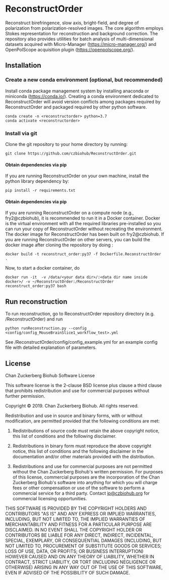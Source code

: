 # ReconstructOrder
Reconstruct birefringence, slow axis, bright-field, and degree of polarization from polarization-resolved images. The core algorithm employs Stokes representation for reconstruction and background correction. The repository also provides utilities for batch analysis of multi-dimensional datasets acquired with Micro-Manager (https://micro-manager.org/) and OpenPolScope acquisition plugin (https://openpolscope.org/).

## Installation

### Create a new conda environment (optional, but recommended)
Install conda package management system by installing anaconda or miniconda (https://conda.io/). 
Creating a conda environment dedicated to ReconstructOrder will avoid version conflicts among packages required by ReconstructOrder and packaged required by other python software.

```buildoutcfg
conda create -n <reconstructorder> python=3.7
conda activate <reconstructorder>
```

### Install via git  

Clone the git repository to your home directory by running:

```buildoutcfg
git clone https://github.com/czbiohub/ReconstructOrder.git
```
 
#### Obtain dependencies via pip
If you are running ReconstructOrder on your own machine, install the python library dependency by:

```buildoutcfg
pip install -r requirements.txt
```

#### Obtain dependencies via pip

If you are running ReconstructOrder on a compute node (e.g., fry2@czbiohub), it is recommended to run it in 
a Docker container. 
Docker is the virtual environment with all the required libraries pre-installed so you can run your copy of 
ReconstructOrder without recreating the environment.
The docker image for ReconstructOrder has been built on fry2@czbiohub. 
If you are running ReconstructOrder on other servers, you can build the docker image after cloning the repository 
by doing :    

```buildoutcfg
docker build -t reconstruct_order:py37 -f Dockerfile.ReconstructOrder .
```

Now, to start a docker container, do 
```buildoutcfg
docker run -it  -v /data/<your data dir>/:<data dir name inside docker>/ -v ~/ReconstructOrder:/ReconstructOrder reconstruct_order:py37 bash
```
## Run reconstruction
To run reconstruction, go to ReconstructOrder repository directory (e.g. /ReconstructOrder) and run

```buildoutcfg
python runReconstruction.py --config <config/config_MouseBrainSlice1_workflow_test>.yml
```

See /ReconstructOrder/config/config_example.yml for an example config file with detailed explanation of parameters. 

## License
Chan Zuckerberg Biohub Software License

This software license is the 2-clause BSD license plus clause a third clause
that prohibits redistribution and use for commercial purposes without further
permission.

Copyright © 2019. Chan Zuckerberg Biohub.
All rights reserved.

Redistribution and use in source and binary forms, with or without
modification, are permitted provided that the following conditions are met:

1.	Redistributions of source code must retain the above copyright notice,
this list of conditions and the following disclaimer.

2.	Redistributions in binary form must reproduce the above copyright notice,
this list of conditions and the following disclaimer in the documentation
and/or other materials provided with the distribution.

3.	Redistributions and use for commercial purposes are not permitted without
the Chan Zuckerberg Biohub's written permission. For purposes of this license,
commercial purposes are the incorporation of the Chan Zuckerberg Biohub's
software into anything for which you will charge fees or other compensation or
use of the software to perform a commercial service for a third party.
Contact ip@czbiohub.org for commercial licensing opportunities.

THIS SOFTWARE IS PROVIDED BY THE COPYRIGHT HOLDERS AND CONTRIBUTORS "AS IS"
AND ANY EXPRESS OR IMPLIED WARRANTIES, INCLUDING, BUT NOT LIMITED TO, THE
IMPLIED WARRANTIES OF MERCHANTABILITY AND FITNESS FOR A PARTICULAR PURPOSE ARE
DISCLAIMED. IN NO EVENT SHALL THE COPYRIGHT HOLDER OR CONTRIBUTORS BE LIABLE
FOR ANY DIRECT, INDIRECT, INCIDENTAL, SPECIAL, EXEMPLARY, OR CONSEQUENTIAL
DAMAGES (INCLUDING, BUT NOT LIMITED TO, PROCUREMENT OF SUBSTITUTE GOODS OR
SERVICES; LOSS OF USE, DATA, OR PROFITS; OR BUSINESS INTERRUPTION) HOWEVER
CAUSED AND ON ANY THEORY OF LIABILITY, WHETHER IN CONTRACT, STRICT LIABILITY,
OR TORT (INCLUDING NEGLIGENCE OR OTHERWISE) ARISING IN ANY WAY OUT OF THE USE
OF THIS SOFTWARE, EVEN IF ADVISED OF THE POSSIBILITY OF SUCH DAMAGE. 

